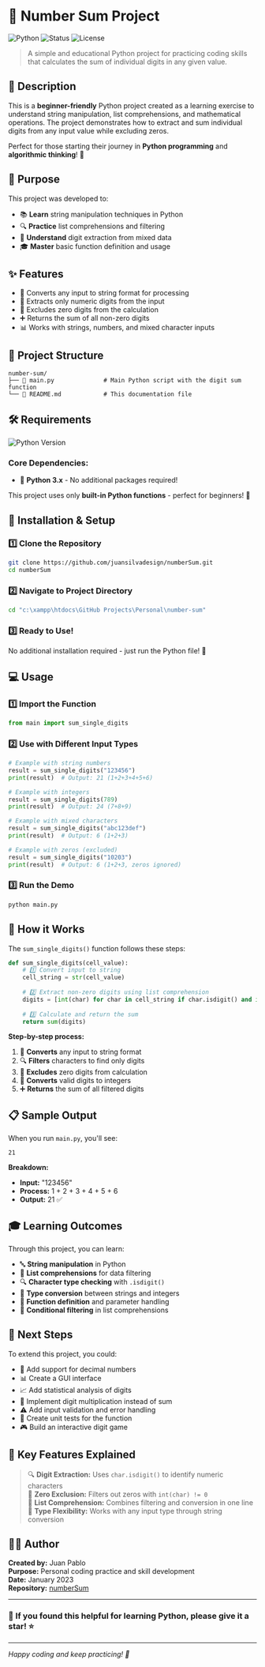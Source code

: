 # 🔢 Number Sum Project

![Python](https://img.shields.io/badge/Python-3.x-blue.svg)
![Status](https://img.shields.io/badge/Status-Complete-brightgreen.svg)
![License](https://img.shields.io/badge/License-Practice%20Project-yellow.svg)

> A simple and educational Python project for practicing coding skills that calculates the sum of individual digits in any given value.

## 📝 Description

This is a **beginner-friendly** Python project created as a learning exercise to understand string manipulation, list comprehensions, and mathematical operations. The project demonstrates how to extract and sum individual digits from any input value while excluding zeros.

Perfect for those starting their journey in **Python programming** and **algorithmic thinking**! 🐍

## 🎯 Purpose

This project was developed to:

- 📚 **Learn** string manipulation techniques in Python
- 🔍 **Practice** list comprehensions and filtering
- 🧮 **Understand** digit extraction from mixed data
- 🎓 **Master** basic function definition and usage

## ✨ Features

- 🔄 Converts any input to string format for processing
- 🔢 Extracts only numeric digits from the input
- 🚫 Excludes zero digits from the calculation
- ➕ Returns the sum of all non-zero digits
- 📊 Works with strings, numbers, and mixed character inputs

## 📁 Project Structure

```
number-sum/
├── 🐍 main.py              # Main Python script with the digit sum function
└── 📖 README.md            # This documentation file
```

## 🛠️ Requirements

![Python Version](https://img.shields.io/badge/Python-3.x-brightgreen)

### Core Dependencies:
- 🐍 **Python 3.x** - No additional packages required!

This project uses only **built-in Python functions** - perfect for beginners! 🎉

## 🚀 Installation & Setup

### 1️⃣ Clone the Repository
```bash
git clone https://github.com/juansilvadesign/numberSum.git
cd numberSum
```

### 2️⃣ Navigate to Project Directory
```bash
cd "c:\xampp\htdocs\GitHub Projects\Personal\number-sum"
```

### 3️⃣ Ready to Use!
No additional installation required - just run the Python file! 🎯

## 💻 Usage

### 1️⃣ Import the Function
```python
from main import sum_single_digits
```

### 2️⃣ Use with Different Input Types
```python
# Example with string numbers
result = sum_single_digits("123456")
print(result)  # Output: 21 (1+2+3+4+5+6)

# Example with integers
result = sum_single_digits(789)
print(result)  # Output: 24 (7+8+9)

# Example with mixed characters
result = sum_single_digits("abc123def")
print(result)  # Output: 6 (1+2+3)

# Example with zeros (excluded)
result = sum_single_digits("10203")
print(result)  # Output: 6 (1+2+3, zeros ignored)
```

### 3️⃣ Run the Demo
```bash
python main.py
```

## 🔧 How it Works

The `sum_single_digits()` function follows these steps:

```python
def sum_single_digits(cell_value):
    # 1️⃣ Convert input to string
    cell_string = str(cell_value)
    
    # 2️⃣ Extract non-zero digits using list comprehension
    digits = [int(char) for char in cell_string if char.isdigit() and int(char) != 0]
    
    # 3️⃣ Calculate and return the sum
    return sum(digits)
```

**Step-by-step process:**
1. 🔄 **Converts** any input to string format
2. 🔍 **Filters** characters to find only digits
3. 🚫 **Excludes** zero digits from calculation
4. 🔢 **Converts** valid digits to integers
5. ➕ **Returns** the sum of all filtered digits

## 📋 Sample Output

When you run `main.py`, you'll see:

```
21
```

**Breakdown:**
- **Input:** "123456"
- **Process:** 1 + 2 + 3 + 4 + 5 + 6
- **Output:** 21 ✅

## 🎓 Learning Outcomes

Through this project, you can learn:

- 🔤 **String manipulation** in Python
- 📝 **List comprehensions** for data filtering
- 🔍 **Character type checking** with `.isdigit()`
- 🔄 **Type conversion** between strings and integers
- 🎯 **Function definition** and parameter handling
- 🚫 **Conditional filtering** in list comprehensions

## 🚀 Next Steps

To extend this project, you could:

- 🔢 Add support for decimal numbers
- 📊 Create a GUI interface
- 📈 Add statistical analysis of digits
- 🔄 Implement digit multiplication instead of sum
- ⚠️ Add input validation and error handling
- 📝 Create unit tests for the function
- 🎮 Build an interactive digit game

## 📌 Key Features Explained

> 🔍 **Digit Extraction:** Uses `char.isdigit()` to identify numeric characters  
> 🚫 **Zero Exclusion:** Filters out zeros with `int(char) != 0`  
> 📝 **List Comprehension:** Combines filtering and conversion in one line  
> 🔄 **Type Flexibility:** Works with any input type through string conversion

## 👨‍💻 Author

**Created by:** Juan Pablo  
**Purpose:** Personal coding practice and skill development  
**Date:** January 2023  
**Repository:** [numberSum](https://github.com/juansilvadesign/numberSum)

---

### 🌟 If you found this helpful for learning Python, please give it a star! ⭐

---

*Happy coding and keep practicing! 🎉*